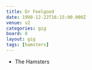 ```yaml
---
title: Dr Feelgood
date: 1998-12-22T16:15:00.000Z
venue: v2
categories: gig
board: 8
layout: gig
tags: [hamsters]
---
```

+ The Hamsters